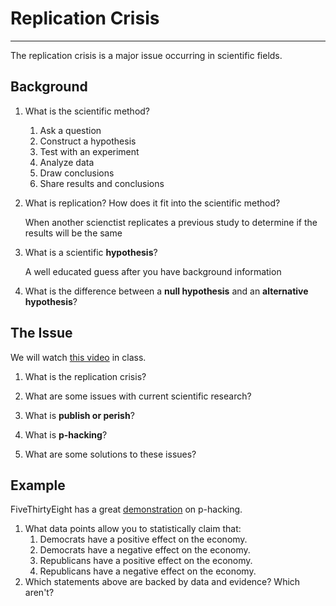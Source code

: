 # Replication Crisis

---

The replication crisis is a major issue occurring in scientific fields.

## Background

1. What is the scientific method?
   1. Ask a question
   2. Construct a hypothesis
   3. Test with an experiment
   4. Analyze data
   5. Draw conclusions
   6. Share results and conclusions
2. What is replication? How does it fit into the scientific method?

   When another scienctist replicates a previous study to determine if the results will be the same

3. What is a scientific **hypothesis**?

   A well educated guess after you have background information

4. What is the difference between a **null hypothesis** and an **alternative hypothesis**?

## The Issue

We will watch [this video](https://www.youtube.com/watch?v=42QuXLucH3Q) in class.

1. What is the replication crisis?

2. What are some issues with current scientific research?
3. What is **publish or perish**?
4. What is **p-hacking**?
5. What are some solutions to these issues?

## Example

FiveThirtyEight has a great [demonstration](https://projects.fivethirtyeight.com/p-hacking/) on p-hacking.

1. What data points allow you to statistically claim that:
   1. Democrats have a positive effect on the economy.
   2. Democrats have a negative effect on the economy.
   3. Republicans have a positive effect on the economy.
   4. Republicans have a negative effect on the economy.
2. Which statements above are backed by data and evidence? Which aren't?
